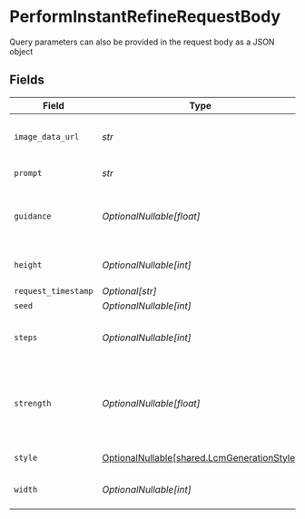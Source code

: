 # PerformInstantRefineRequestBody

Query parameters can also be provided in the request body as a JSON object


## Fields

| Field                                                                                                                                                     | Type                                                                                                                                                      | Required                                                                                                                                                  | Description                                                                                                                                               |
| --------------------------------------------------------------------------------------------------------------------------------------------------------- | --------------------------------------------------------------------------------------------------------------------------------------------------------- | --------------------------------------------------------------------------------------------------------------------------------------------------------- | --------------------------------------------------------------------------------------------------------------------------------------------------------- |
| `image_data_url`                                                                                                                                          | *str*                                                                                                                                                     | :heavy_check_mark:                                                                                                                                        | Image data used to generate image. In base64 format. Prefix: `data:image/jpeg;base64,`                                                                    |
| `prompt`                                                                                                                                                  | *str*                                                                                                                                                     | :heavy_check_mark:                                                                                                                                        | The prompt used to generate images                                                                                                                        |
| `guidance`                                                                                                                                                | *OptionalNullable[float]*                                                                                                                                 | :heavy_minus_sign:                                                                                                                                        | How strongly the generation should reflect the prompt. Must be a float between 0.5 and 20.                                                                |
| `height`                                                                                                                                                  | *OptionalNullable[int]*                                                                                                                                   | :heavy_minus_sign:                                                                                                                                        | The output width of the image. Must be 512, 640 or 1024.                                                                                                  |
| `request_timestamp`                                                                                                                                       | *Optional[str]*                                                                                                                                           | :heavy_minus_sign:                                                                                                                                        | N/A                                                                                                                                                       |
| `seed`                                                                                                                                                    | *OptionalNullable[int]*                                                                                                                                   | :heavy_minus_sign:                                                                                                                                        | N/A                                                                                                                                                       |
| `steps`                                                                                                                                                   | *OptionalNullable[int]*                                                                                                                                   | :heavy_minus_sign:                                                                                                                                        | The number of steps to use for the generation. Must be between 4 and 16.                                                                                  |
| `strength`                                                                                                                                                | *OptionalNullable[float]*                                                                                                                                 | :heavy_minus_sign:                                                                                                                                        | Creativity strength of generation. Higher strength will deviate more from the original image supplied in imageDataUrl. Must be a float between 0.1 and 1. |
| `style`                                                                                                                                                   | [OptionalNullable[shared.LcmGenerationStyle]](../../models/shared/lcmgenerationstyle.md)                                                                  | :heavy_minus_sign:                                                                                                                                        | The style to generate LCM images with.                                                                                                                    |
| `width`                                                                                                                                                   | *OptionalNullable[int]*                                                                                                                                   | :heavy_minus_sign:                                                                                                                                        | The output width of the image. Must be 512, 640 or 1024.                                                                                                  |